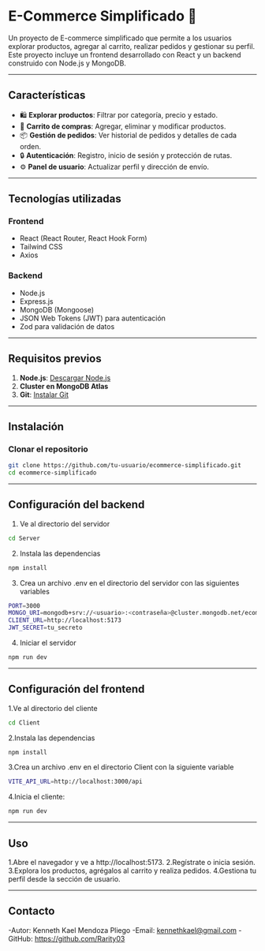 # E-Commerce Simplificado 🛒

Un proyecto de E-commerce simplificado que permite a los usuarios explorar productos, agregar al carrito, realizar pedidos y gestionar su perfil. Este proyecto incluye un frontend desarrollado con React y un backend construido con Node.js y MongoDB.

---

## **Características**
- 🛍️ **Explorar productos**: Filtrar por categoría, precio y estado.
- 🛒 **Carrito de compras**: Agregar, eliminar y modificar productos.
- 📦 **Gestión de pedidos**: Ver historial de pedidos y detalles de cada orden.
- 🔒 **Autenticación**: Registro, inicio de sesión y protección de rutas.
- ⚙️ **Panel de usuario**: Actualizar perfil y dirección de envío.

---

## **Tecnologías utilizadas**
### **Frontend**
- React (React Router, React Hook Form)
- Tailwind CSS
- Axios

### **Backend**
- Node.js
- Express.js
- MongoDB (Mongoose)
- JSON Web Tokens (JWT) para autenticación
- Zod para validación de datos

---

## **Requisitos previos**
1. **Node.js**: [Descargar Node.js](https://nodejs.org/)
2. **Cluster en MongoDB Atlas**
3. **Git**: [Instalar Git](https://git-scm.com/)

---

## **Instalación**
### **Clonar el repositorio**
```bash
git clone https://github.com/tu-usuario/ecommerce-simplificado.git
cd ecommerce-simplificado
```

---

## **Configuración del backend**

1. Ve al directorio del servidor
```bash
cd Server
```

2. Instala las dependencias
```bash
npm install
```

3. Crea un archivo .env en el directorio del servidor con las siguientes variables
```bash
PORT=3000
MONGO_URI=mongodb+srv://<usuario>:<contraseña>@cluster.mongodb.net/ecommerce
CLIENT_URL=http://localhost:5173
JWT_SECRET=tu_secreto
```
4. Iniciar el servidor
```bash
npm run dev
```

---

## **Configuración del frontend**

1.Ve al directorio del cliente
```bash
cd Client
```

2.Instala las dependencias
```bash
npm install
```
3.Crea un archivo .env en el directorio Client con la siguiente variable
```bash
VITE_API_URL=http://localhost:3000/api
```

4.Inicia el cliente:
```bash
npm run dev
```

---

## **Uso**
1.Abre el navegador y ve a http://localhost:5173.
2.Regístrate o inicia sesión.
3.Explora los productos, agrégalos al carrito y realiza pedidos.
4.Gestiona tu perfil desde la sección de usuario.

---

## **Contacto**
-Autor: Kenneth Kael Mendoza Pliego 
-Email: kennethkael@gmail.com
-GitHub: https://github.com/Rarity03

